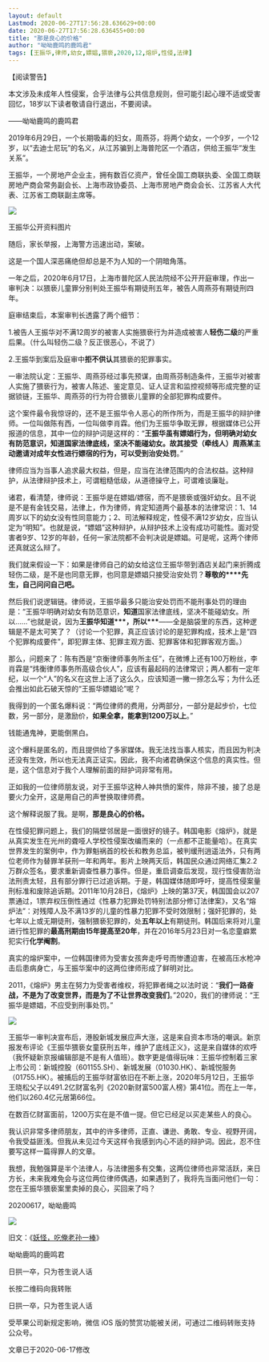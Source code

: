 ```yaml
---
layout: default
Lastmod: 2020-06-27T17:56:28.636629+00:00
date: 2020-06-27T17:56:28.636455+00:00
title: "那是良心的价格"
author: "呦呦鹿鸣的鹿鸣君"
tags: [王振华,律师,幼女,嫖娼,猥亵,2020,12,熔炉,性侵,法律]
---
```


【阅读警告】  

本文涉及未成年人性侵案，合乎法律与公共信息规则，但可能引起心理不适或受害回忆，18岁以下读者敬请自行退出，不要阅读。

——呦呦鹿鸣的鹿鸣君

2019年6月29日，一个长期吸毒的妇女，周燕芬，将两个幼女，一个9岁，一个12岁，以“去迪士尼玩”的名义，从江苏骗到上海普陀区一个酒店，供给王振华“发生关系”。

王振华，一个房地产企业主，拥有数百亿资产，曾任全国工商联执委、全国工商联房地产商会常务副会长、上海市政协委员、上海市房地产商会会长、江苏省人大代表、江苏省工商联副主席等。

![](https://images.weserv.nl/?url=https%3A//mmbiz.qpic.cn/mmbiz_jpg/8BnyXm6lH47IRU4gaGbSGv8pxwweBAxYLMV1p7YB8fKkPQVX4xLicVnDLXljd48NfQibW4YicanbMcVbUo4lR2e1w/640%3Fwx_fmt%3Djpeg)

王振华公开资料图片

随后，家长举报，上海警方迅速出动，案破。  

这是一个国人深恶痛绝但却总是不为人知的一个阴暗角落。

一年之后，2020年6月17日，上海市普陀区人民法院经不公开开庭审理，作出一审判决：以猥亵儿童罪分别判处王振华有期徒刑五年，被告人周燕芬有期徒刑四年。  

庭审结束后，本案审判长透露了两个细节：

1.被告人王振华对不满12周岁的被害人实施猥亵行为并造成被害人**轻伤二级**的严重后果。（什么叫轻伤二级？反正很恶心，不说了）

2.王振华到案后及庭审中**拒不供认**其猥亵的犯罪事实。

一审法院认定：王振华、周燕芬经过事先预谋，由周燕芬制造条件，王振华对被害人实施了猥亵行为，被害人陈述、鉴定意见、证人证言和监控视频等形成完整的证据锁链，王振华、周燕芬的行为符合猥亵儿童罪的全部犯罪构成要件。

这个案件最令我惊讶的，还不是王振华令人恶心的所作所为，而是王振华的辩护律师。一位叫做陈有西，一位叫做李肖霖。他们为王振华争取无罪，根据媒体已公开报道的信息，其中一位的辩护词是这样的：“**王振华虽有嫖娼行为，但明确对幼女有防范意识，知道国家法律底线，坚决不能碰幼女。故其接受（牵线人）周燕某主动邀请对成年女性进行嫖宿的行为，可以受到治安处罚**。”

律师应当为当事人追求最大权益，但是，应当在法律范围内的合法权益。这种辩护，从法律辩护技术上，可谓粗糙低级，从道德操守上，可谓难谈廉耻。

诸君，看清楚，律师说：王振华是在嫖娼/嫖宿，而不是猥亵或强奸幼女。且不说是不是有金钱交易，法律上，作为律师，肯定知道两个最基本的法律常识：1、14周岁以下的幼女没有性同意能力；2、司法解释规定，性侵不满12岁幼女，应当认定为“明知”。也就是说，“嫖娼”这种辩护，从辩护技术上没有成功可能性。面对受害者9岁、12岁的年龄，任何一家法院都不会判决说是嫖娼。可是呢，这两个律师还真就这么辩了。

我们就来假设一下：如果是律师自己的幼女给这位王振华带到酒店关起门来折腾成轻伤二级，是不是也同意无罪，也同意是嫖娼只接受治安处罚？**尊敬的****先生，自己问问自己吧。**

然后我们说逻辑链。律师说，王振华最多只能治安处罚而不能刑事处罚的理由是：“王振华明确对幼女有防范意识，**知道**国家法律底线，坚决不能碰幼女。所以……”也就是说，因为**王振华知道\*\*\*，所以\*\*\***——全是脑袋里的东西，这种逻辑是不是太可笑了？（讨论一个犯罪，真正应该讨论的是犯罪构成，技术上是“四个犯罪构成要件”，即犯罪主体、犯罪主观方面、犯罪客体和犯罪客观方面。）

那么，问题来了：陈有西是“京衡律师事务所主任”，在微博上还有100万粉丝，李肖霖是“炜衡律师事务所高级合伙人”，应该有最起码的法律常识；两人都有一定年纪，以一个“人”的名义在这世上活了这么久，应该知道一撇一捺怎么写；为什么还会推出如此石破天惊的“王振华嫖娼论”呢？

我得到的一个匿名爆料说：“两位律师的费用，分两部分，一部分是起步价，七位数，另一部分，是激励价，**如果全拿，能拿到1200万以上**。”

钱能通鬼神，更能倒黑白。

这个爆料是匿名的，而且提供给了多家媒体。我无法找当事人核实，而且因为判决还没有生效，所以也无法真正证实。因此，我不向诸君确保这个信息的真实性。但是，这个信息对于我个人理解前面的辩护词非常有用。

正如我的一位律师朋友说，对于王振华这种人神共愤的案件，除非不接，接了总是要火力全开，这是用自己的声誉换取律师费。

这个解释说服了我。是啊，**那是良心的价格。**

在性侵犯罪问题上，我们的隔壁邻居是一面很好的镜子。韩国电影《熔炉》，就是从真实发生在光州的聋哑人学校性侵案改编而来的（一点都不正能量哈）。在真实世界发生的案例中，作为罪魁祸首的校长和教务总监，被判缓刑逍遥法外，只有两位老师作为替罪羊获刑一年和两年。影片上映两天后，韩国民众通过网络汇集2.2万群众签名，要求重新调查性暴力事件。但是，重启调查后发现，现行性侵害防治法刑责太轻，且有部分罪行已过追诉期。于是，韩国媒体随即呼吁，提高性侵案量刑标准和废除追诉期。2011年10月28日，《熔炉》上映的第37天，韩国国会以207票通过，1票弃权压倒性通过《性暴力犯罪处罚特别法部分修订法律案》，又名“熔炉法”：对残障人及不满13岁的儿童的性暴力犯罪不受时效限制；强奸犯罪的，处七年以上或无期徒刑，强制猥亵犯罪的，处**五年以上**有期徒刑。韩国后来将对儿童进行性犯罪的**最高刑期由15年提高至20年**，并在2016年5月23日对一名恋童癖累犯实行**化学阉割**。

真实的熔炉案中，一位韩国律师为受害女孩奔走呼号而惨遭迫害，在被高压水枪冲击后患病身亡，与王振华案中的这两位律师形成了鲜明对比。

2011，《熔炉》男主在努力为受害者维权，将犯罪者绳之以法时说：“**我们一路奋战，不是为了改变世界，而是为了不让世界改变我们**。”2020，我们的律师说：“王振华是嫖娼，不应受到刑事处罚。”

![](https://images.weserv.nl/?url=https%3A//mmbiz.qpic.cn/mmbiz_jpg/8BnyXm6lH47IRU4gaGbSGv8pxwweBAxY5xhQLBtGATicUp0bpkT6ahM2hAQSgE2L9zjanTqfa6fDLEcre9Im21w/640%3Fwx_fmt%3Djpeg)

王振华一审判决宣布后，港股新城发展应声大涨，这是来自资本市场的嘲讽。新京报发布评论《王振华猥亵女童获刑五年，维护了底线正义》，这是来自媒体的欢呼（我怀疑新京报编辑部是不是有人值班）。数字更是值得玩味：王振华控制着三家上市公司：新城控股（601155.SH）、新城发展（01030.HK）、新城悦服务（01755.HK）。被捕后的王振华财富依旧在不断上涨，2020年5月12日，王振华王晓松父子以491.2亿财富名列《2020新财富500富人榜》第41位。而在上一年，他们以260.4亿元居第66位。

在数百亿财富面前，1200万实在是不值一提。但它已经足以买走某些人的良心。

我认识非常多律师朋友，其中的许多律师，正直、谦逊、勇敢、专业、视野开阔，令我受益匪浅。但我从未见过今天这样令我感到内心不适的辩护词。因此，忍不住要写这样一篇得罪人的文章。  

我想，我勉强算是半个法律人，与法律圈多有交集，这两位律师也非常活跃，来日方长，未来我难免会与这位两位律师偶遇，如果遇到了，我将先当面问他们一句：您在王振华猥亵案里卖掉的良心，买回来了吗？

20200617，呦呦鹿鸣  

![](https://images.weserv.nl/?url=https%3A//mmbiz.qpic.cn/mmbiz_jpg/8BnyXm6lH47bf2AYBP1PicUkQP00sZoAqr3AV0Y4kPNriby3tmXR4adN6M3AxthQTzjLTrGEaDWFTPK2f44anbzg/640%3Fwx_fmt%3Djpeg)

旧文：《[妖怪，吃俺老孙一棒](http://mp.weixin.qq.com/s?__biz=MjM5ODAzNTc2NA==&mid=2652885308&idx=1&sn=93559b9680d3941d6f5d28de542b69f2&chksm=bd3b99678a4c107174c2851f438a84422663d3f008a8f93aa899a4a3c39823f829e5d2a81ad4&scene=21#wechat_redirect)》  

呦呦鹿鸣的鹿鸣君

日拱一卒，只为苍生说人话

长按二维码向我转账

日拱一卒，只为苍生说人话

受苹果公司新规定影响，微信 iOS 版的赞赏功能被关闭，可通过二维码转账支持公众号。

文章已于2020-06-17修改

